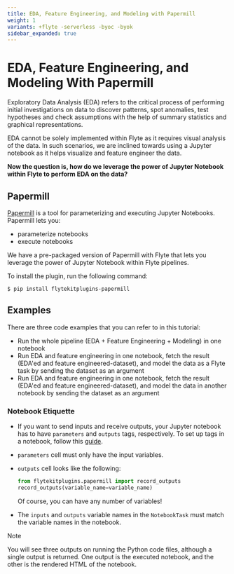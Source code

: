 ```yaml
---
title: EDA, Feature Engineering, and Modeling with Papermill
weight: 1
variants: +flyte -serverless -byoc -byok
sidebar_expanded: true
---
```


# EDA, Feature Engineering, and Modeling With Papermill

Exploratory Data Analysis (EDA) refers to the critical process of performing initial investigations on data to discover patterns,
spot anomalies, test hypotheses and check assumptions with the help of summary statistics and graphical representations.

EDA cannot be solely implemented within Flyte as it requires visual analysis of the data.
In such scenarios, we are inclined towards using a Jupyter notebook as it helps visualize and feature engineer the data.

**Now the question is, how do we leverage the power of Jupyter Notebook within Flyte to perform EDA on the data?**

## Papermill

[Papermill](https://papermill.readthedocs.io/en/latest/) is a tool for parameterizing and executing Jupyter Notebooks.
Papermill lets you:

- parameterize notebooks
- execute notebooks

We have a pre-packaged version of Papermill with Flyte that lets you leverage the power of Jupyter Notebook within Flyte pipelines.

To install the plugin, run the following command:

```shell
$ pip install flytekitplugins-papermill
```

## Examples

There are three code examples that you can refer to in this tutorial:

- Run the whole pipeline (EDA + Feature Engineering + Modeling) in one notebook
- Run EDA and feature engineering in one notebook, fetch the result (EDA'ed and feature engineered-dataset),
  and model the data as a Flyte task by sending the dataset as an argument
- Run EDA and feature engineering in one notebook, fetch the result (EDA'ed and feature engineered-dataset),
  and model the data in another notebook by sending the dataset as an argument

### Notebook Etiquette

- If you want to send inputs and receive outputs, your Jupyter notebook has to have `parameters` and `outputs` tags, respectively.
  To set up tags in a notebook, follow this [guide](https://jupyterbook.org/content/metadata.html#adding-tags-using-notebook-interfaces).

- `parameters` cell must only have the input variables.

- `outputs` cell looks like the following:

  ```python
  from flytekitplugins.papermill import record_outputs
  record_outputs(variable_name=variable_name)
  ```

  Of course, you can have any number of variables!

- The `inputs` and `outputs` variable names in the `NotebookTask` must match the variable names in the notebook.

> [!NOTE]
> You will see three outputs on running the Python code files, although a single output is returned.
> One output is the executed notebook, and the other is the rendered HTML of the notebook.

